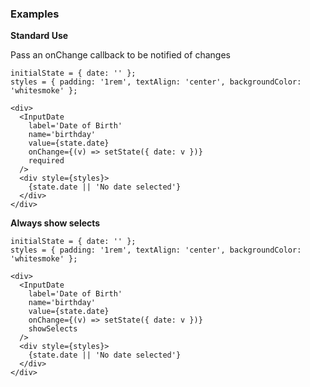 ### Examples

**Standard Use**

Pass an onChange callback to be notified of changes

```
initialState = { date: '' };
styles = { padding: '1rem', textAlign: 'center', backgroundColor: 'whitesmoke' };

<div>
  <InputDate
    label='Date of Birth'
    name='birthday'
    value={state.date}
    onChange={(v) => setState({ date: v })}
    required
  />
  <div style={styles}>
    {state.date || 'No date selected'}
  </div>
</div>
```

**Always show selects**

```
initialState = { date: '' };
styles = { padding: '1rem', textAlign: 'center', backgroundColor: 'whitesmoke' };

<div>
  <InputDate
    label='Date of Birth'
    name='birthday'
    value={state.date}
    onChange={(v) => setState({ date: v })}
    showSelects
  />
  <div style={styles}>
    {state.date || 'No date selected'}
  </div>
</div>
```
